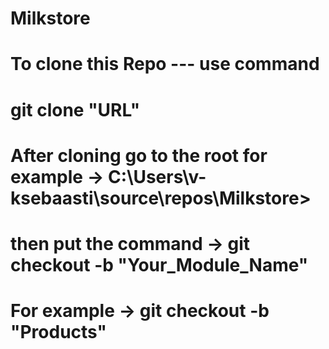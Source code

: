 # Milkstore
# To clone this Repo --- use command
# git clone "URL"
# After cloning go to the root for example ->  C:\Users\v-ksebaasti\source\repos\Milkstore>
# then put the command -> git checkout -b "Your_Module_Name"
# For example -> git checkout -b "Products"